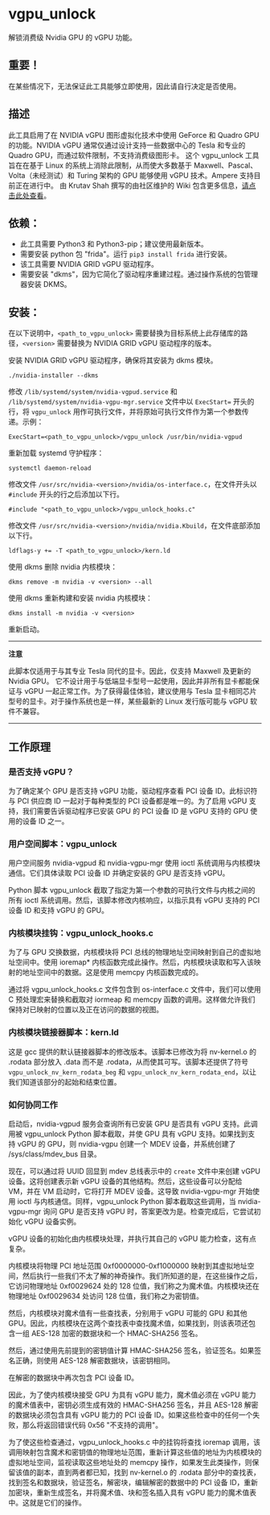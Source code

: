 # vgpu_unlock

解锁消费级 Nvidia GPU 的 vGPU 功能。

## 重要！

在某些情况下，无法保证此工具能够立即使用，因此请自行决定是否使用。

## 描述

此工具启用了在 NVIDIA vGPU 图形虚拟化技术中使用 GeForce 和 Quadro GPU 的功能。NVIDIA vGPU 通常仅通过设计支持一些数据中心的 Tesla 和专业的 Quadro GPU，而通过软件限制，不支持消费级图形卡。
这个 vgpu_unlock 工具旨在在基于 Linux 的系统上消除此限制，从而使大多数基于 Maxwell、Pascal、Volta（未经测试）和 Turing 架构的 GPU 能够使用 vGPU 技术。Ampere 支持目前正在进行中。
由 Krutav Shah 撰写的由社区维护的 Wiki 包含更多信息，[请点击此处查看](https://docs.google.com/document/d/1pzrWJ9h-zANCtyqRgS7Vzla0Y8Ea2-5z2HEi4X75d2Q/edit?usp=sharing)。

## 依赖：

* 此工具需要 Python3 和 Python3-pip；建议使用最新版本。
* 需要安装 python 包 "frida"。运行 `pip3 install frida` 进行安装。
* 该工具需要 NVIDIA GRID vGPU 驱动程序。
* 需要安装 "dkms"，因为它简化了驱动程序重建过程。通过操作系统的包管理器安装 DKMS。

## 安装：

在以下说明中，`<path_to_vgpu_unlock>` 需要替换为目标系统上此存储库的路径，`<version>` 需要替换为 NVIDIA GRID vGPU 驱动程序的版本。

安装 NVIDIA GRID vGPU 驱动程序，确保将其安装为 dkms 模块。
```
./nvidia-installer --dkms
```

修改 `/lib/systemd/system/nvidia-vgpud.service` 和 `/lib/systemd/system/nvidia-vgpu-mgr.service` 文件中以 `ExecStart=` 开头的行，将 `vgpu_unlock` 用作可执行文件，并将原始可执行文件作为第一个参数传递。示例：
```
ExecStart=<path_to_vgpu_unlock>/vgpu_unlock /usr/bin/nvidia-vgpud
```

重新加载 systemd 守护程序：
```
systemctl daemon-reload
```

修改文件 `/usr/src/nvidia-<version>/nvidia/os-interface.c`，在文件开头以 `#include` 开头的行之后添加以下行。
```
#include "<path_to_vgpu_unlock>/vgpu_unlock_hooks.c"
```

修改文件 `/usr/src/nvidia-<version>/nvidia/nvidia.Kbuild`，在文件底部添加以下行。
```
ldflags-y += -T <path_to_vgpu_unlock>/kern.ld
```
使用 dkms 删除 nvidia 内核模块：
```
dkms remove -m nvidia -v <version> --all
```
使用 dkms 重新构建和安装 nvidia 内核模块：
```
dkms install -m nvidia -v <version>
```

重新启动。

---
**注意**

此脚本仅适用于与其专业 Tesla 同代的显卡。因此，仅支持 Maxwell 及更新的 Nvidia GPU。
它不设计用于与低端显卡型号一起使用，因此并非所有显卡都能保证与 vGPU 一起正常工作。为了获得最佳体验，建议使用与 Tesla 显卡相同芯片型号的显卡。对于操作系统也是一样，某些最新的 Linux 发行版可能与 vGPU 软件不兼容。

---

## 工作原理

### 是否支持 vGPU？

为了确定某个 GPU 是否支持 vGPU 功能，驱动程序查看 PCI 设备 ID。此标识符与 PCI 供应商 ID 一起对于每种类型的 PCI 设备都是唯一的。为了启用 vGPU 支持，我们需要告诉驱动程序已安装 GPU 的 PCI 设备 ID 是 vGPU 支持的 GPU 使用的设备 ID 之一。

### 用户空间脚本：vgpu_unlock

用户空间服务 nvidia-vgpud 和 nvidia-vgpu-mgr 使用 ioctl 系统调用与内核模块通信。它们具体读取 PCI 设备 ID 并确定安装的 GPU 是否支持 vGPU。

Python 脚本 vgpu_unlock 截取了指定为第一个参数的可执行文件与内核之间的所有 ioctl 系统调用。然后，该脚本修改内核响应，以指示具有 vGPU 支持的 PCI 设备 ID 和支持 vGPU 的 GPU。

### 内核模块挂钩：vgpu_unlock_hooks.c

为了与 GPU 交换数据，内核模块将 PCI 总线的物理地址空间映射到自己的虚拟地址空间中。使用 ioremap\* 内核函数完成此操作。然后，内核模块读取和写入该映射的地址空间中的数据。这是使用 memcpy 内核函数完成的。

通过将 vgpu_unlock_hooks.c 文件包含到 os-interface.c 文件中，我们可以使用 C 预处理宏来替换和截取对 iormeap 和 memcpy 函数的调用。这样做允许我们保持对已映射的位置以及正在访问的数据的视图。

### 内核模块链接器脚本：kern.ld

这是 gcc 提供的默认链接器脚本的修改版本。该脚本已修改为将 nv-kernel.o 的 .rodata 部分放入 .data 而不是 .rodata，从而使其可写。该脚本还提供了符号 `vgpu_unlock_nv_kern_rodata_beg` 和 `vgpu_unlock_nv_kern_rodata_end`，以让我们知道该部分的起始和结束位置。

### 如何协同工作

启动后，nvidia-vgpud 服务会查询所有已安装 GPU 是否具有 vGPU 支持。此调用被 vgpu_unlock Python 脚本截取，并使 GPU 具有 vGPU 支持。如果找到支持 vGPU 的 GPU，则 nvidia-vgpu 创建一个 MDEV 设备，并系统创建了 /sys/class/mdev_bus 目录。

现在，可以通过将 UUID 回显到 mdev 总线表示中的 `create` 文件中来创建 vGPU 设备。这将创建表示新 vGPU 设备的其他结构。然后，这些设备可以分配给 VM，并在 VM 启动时，它将打开 MDEV 设备。这导致 nvidia-vgpu-mgr 开始使用 ioctl 与内核通信。同样，vgpu_unlock Python 脚本截取这些调用，当 nvidia-vgpu-mgr 询问 GPU 是否支持 vGPU 时，答案更改为是。检查完成后，它尝试初始化 vGPU 设备实例。

vGPU 设备的初始化由内核模块处理，并执行其自己的 vGPU 能力检查，这有点复杂。

内核模块将物理 PCI 地址范围 0xf0000000-0xf1000000 映射到其虚拟地址空间，然后执行一些我们不太了解的神奇操作。我们所知道的是，在这些操作之后，它访问物理地址 0xf0029624 处的 128 位值，我们称之为魔术值。内核模块还在物理地址 0xf0029634 处访问 128 位值，我们称之为密钥值。

然后，内核模块对魔术值有一些查找表，分别用于 vGPU 可能的 GPU 和其他 GPU。因此，内核模块在这两个查找表中查找魔术值，如果找到，则该表项还包含一组 AES-128 加密的数据块和一个 HMAC-SHA256 签名。

然后，通过使用先前提到的密钥值计算 HMAC-SHA256 签名，验证签名。如果签名正确，则使用 AES-128 解密数据块，该密钥相同。

在解密的数据块中再次包含 PCI 设备 ID。

因此，为了使内核模块接受 GPU 为具有 vGPU 能力，魔术值必须在 vGPU 能力的魔术值表中，密钥必须生成有效的 HMAC-SHA256 签名，并且 AES-128 解密的数据块必须包含具有 vGPU 能力的 PCI 设备 ID。如果这些检查中的任何一个失败，那么将返回错误代码 0x56 "不支持的调用"。

为了使这些检查通过，vgpu_unlock_hooks.c 中的挂钩将查找 ioremap 调用，该调用映射包含魔术和密钥值的物理地址范围，重新计算这些值的地址为内核模块的虚拟地址空间，监视读取这些地址处的 memcpy 操作，如果发生此类操作，则保留该值的副本，直到两者都已知，找到 nv-kernel.o 的 .rodata 部分中的查找表，找到签名和数据块，验证签名，解密块，编辑解密的数据中的 PCI 设备 ID，重新加密块，重新生成签名，并将魔术值、块和签名插入具有 vGPU 能力的魔术值表中。这就是它们的操作。
